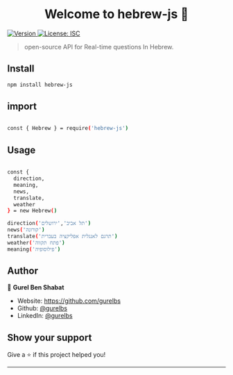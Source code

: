 <h1 align="center">Welcome to hebrew-js 👋</h1>
<p>
  <a href="https://www.npmjs.com/package/hebrew-js" target="_blank">
    <img alt="Version" src="https://img.shields.io/npm/v/hebrew-js.svg">
  </a>
  <a href="#" target="_blank">
    <img alt="License: ISC" src="https://img.shields.io/badge/License-ISC-yellow.svg" />
  </a>
</p>

> open-source API for Real-time questions In Hebrew.

## Install

```sh
npm install hebrew-js
```
## import 

```sh

const { Hebrew } = require('hebrew-js')

```
## Usage

```sh

const { 
  direction, 
  meaning,  
  news, 
  translate, 
  weather 
} = new Hebrew()

direction('תל אביב','ירושלים')
news('קורונה')
translate('תרגם לאנגלית אפליקציה בעברית')
weather('פתח תקווה')
meaning('פילוסופיה')

```

## Author

👤 **Gurel Ben Shabat**

* Website: https://github.com/gurelbs
* Github: [@gurelbs](https://github.com/gurelbs)
* LinkedIn: [@gurelbs](https://linkedin.com/in/gurelbs)

## Show your support

Give a ⭐️ if this project helped you!

***
